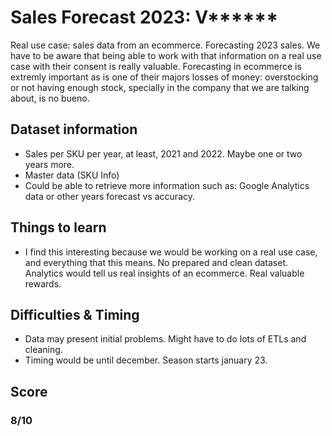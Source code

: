 # Sales Forecast 2023: V****** 
 Real use case: sales data from an ecommerce. Forecasting 2023 sales.
 We have to be aware that being able to work with that information on a real use case with their consent is really valuable. 
 Forecasting in ecommerce is extremly important as is one of their majors losses of money: overstocking or not having enough stock, specially in the company that we are talking about, is no bueno.

## Dataset information

- Sales per SKU per year, at least, 2021 and 2022. Maybe one or two years more.
- Master data (SKU Info)
- Could be able to retrieve more information such as: Google Analytics data or  other years forecast vs accuracy.


## Things to learn
- I find this interesting because we would be working on a real use case, and everything that this means. No prepared and clean dataset. Analytics would tell us real insights of an ecommerce. Real valuable rewards.

## Difficulties & Timing
- Data may present initial problems. Might have to do lots of ETLs and cleaning.
- Timing would be until december. Season starts january 23.

## Score
### **8/10**

